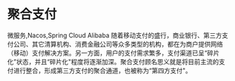 # 聚合支付
微服务,Nacos,Spring Cloud Alibaba
随着移动支付的盛行，商业银行、第三方支付公司、其它清算机构、消费金融公司等众多类型的机构，都在为商户提供网络（移动）支付解决方案。另一方面，用户的支付需求繁多，支付渠道已呈“碎片化”状态，并且“碎片化"程度将逐渐加深。聚合支付顾名思义就是将目前主流的支付进行整合，形成第三方支付的聚合通道，也被称为“第四方支付"。
